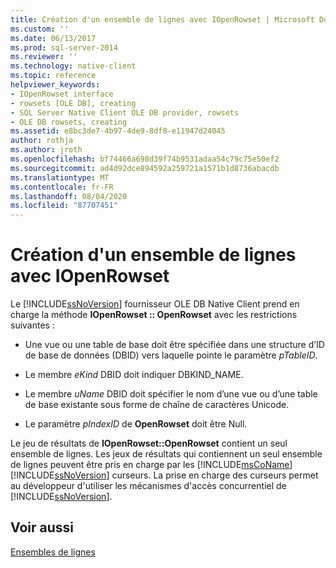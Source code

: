 ```yaml
---
title: Création d'un ensemble de lignes avec IOpenRowset | Microsoft Docs
ms.custom: ''
ms.date: 06/13/2017
ms.prod: sql-server-2014
ms.reviewer: ''
ms.technology: native-client
ms.topic: reference
helpviewer_keywords:
- IOpenRowset interface
- rowsets [OLE DB], creating
- SQL Server Native Client OLE DB provider, rowsets
- OLE DB rowsets, creating
ms.assetid: e8bc3de7-4b97-4de9-8df8-e11947d24045
author: rothja
ms.author: jroth
ms.openlocfilehash: bf74466a698d39f74b9531adaa54c79c75e50ef2
ms.sourcegitcommit: ad4d92dce894592a259721a1571b1d8736abacdb
ms.translationtype: MT
ms.contentlocale: fr-FR
ms.lasthandoff: 08/04/2020
ms.locfileid: "87707451"
---
```

# <a name="creating-a-rowset-with-iopenrowset"></a>Création d'un ensemble de lignes avec IOpenRowset
  Le [!INCLUDE[ssNoVersion](../../includes/ssnoversion-md.md)] fournisseur OLE DB Native Client prend en charge la méthode **IOpenRowset :: OpenRowset** avec les restrictions suivantes :  
  
-   Une vue ou une table de base doit être spécifiée dans une structure d’ID de base de données (DBID) vers laquelle pointe le paramètre *pTableID*.  
  
-   Le membre *eKind* DBID doit indiquer DBKIND_NAME.  
  
-   Le membre *uName* DBID doit spécifier le nom d’une vue ou d’une table de base existante sous forme de chaîne de caractères Unicode.  
  
-   Le paramètre *pIndexID* de **OpenRowset** doit être Null.  
  
 Le jeu de résultats de **IOpenRowset::OpenRowset** contient un seul ensemble de lignes. Les jeux de résultats qui contiennent un seul ensemble de lignes peuvent être pris en charge par les [!INCLUDE[msCoName](../../includes/msconame-md.md)] [!INCLUDE[ssNoVersion](../../includes/ssnoversion-md.md)] curseurs. La prise en charge des curseurs permet au développeur d'utiliser les mécanismes d'accès concurrentiel de [!INCLUDE[ssNoVersion](../../includes/ssnoversion-md.md)].  
  
## <a name="see-also"></a>Voir aussi  
 [Ensembles de lignes](rowsets.md)  
  
  
